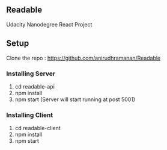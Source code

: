 ## Readable

Udacity Nanodegree React Project

## Setup

Clone the repo : https://github.com/anirudhramanan/Readable

### Installing Server

1. cd readable-api
2. npm install
3. npm start (Server will start running at post 5001)

### Installing Client

1. cd readable-client
2. npm install
3. npm start

